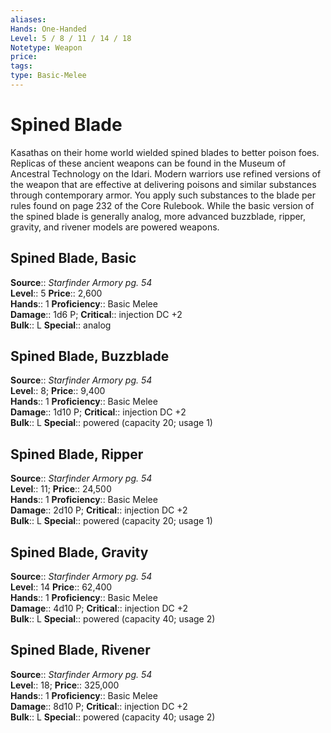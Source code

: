 ```yaml
---
aliases: 
Hands: One-Handed
Level: 5 / 8 / 11 / 14 / 18
Notetype: Weapon
price: 
tags: 
type: Basic-Melee
---
```


# Spined Blade

Kasathas on their home world wielded spined blades to better poison foes. Replicas of these ancient weapons can be found in the Museum of Ancestral Technology on the Idari. Modern warriors use refined versions of the weapon that are effective at delivering poisons and similar substances through contemporary armor. You apply such substances to the blade per rules found on page 232 of the Core Rulebook. While the basic version of the spined blade is generally analog, more advanced buzzblade, ripper, gravity, and rivener models are powered weapons.  

## Spined Blade, Basic

**Source**:: _Starfinder Armory pg. 54_  
**Level**:: 5
**Price**:: 2,600  
**Hands**:: 1
**Proficiency**:: Basic Melee  
**Damage**:: 1d6 P;
**Critical**:: injection DC +2  
**Bulk**:: L
**Special**:: analog

## Spined Blade, Buzzblade

**Source**:: _Starfinder Armory pg. 54_  
**Level**:: 8;
**Price**:: 9,400  
**Hands**:: 1
**Proficiency**:: Basic Melee  
**Damage**:: 1d10 P;
**Critical**:: injection DC +2  
**Bulk**:: L
**Special**:: powered (capacity 20; usage 1)

## Spined Blade, Ripper

**Source**:: _Starfinder Armory pg. 54_  
**Level**:: 11;
**Price**:: 24,500  
**Hands**:: 1
**Proficiency**:: Basic Melee  
**Damage**:: 2d10 P;
**Critical**:: injection DC +2  
**Bulk**:: L
**Special**:: powered (capacity 20; usage 1)

## Spined Blade, Gravity

**Source**:: _Starfinder Armory pg. 54_  
**Level**:: 14
**Price**:: 62,400  
**Hands**:: 1
**Proficiency**:: Basic Melee  
**Damage**:: 4d10 P;
**Critical**:: injection DC +2  
**Bulk**:: L
**Special**:: powered (capacity 40; usage 2)

## Spined Blade, Rivener

**Source**:: _Starfinder Armory pg. 54_  
**Level**:: 18;
**Price**:: 325,000  
**Hands**:: 1
**Proficiency**:: Basic Melee  
**Damage**:: 8d10 P;
**Critical**:: injection DC +2  
**Bulk**:: L
**Special**:: powered (capacity 40; usage 2)
